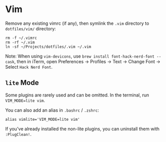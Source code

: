 # Vim

Remove any existing vimrc (if any), then symlink the `.vim` directory to `dotfiles/vim/` directory:

```
rm -f ~/.vimrc
rm -rf ~/.vim
ln -sf ~/Projects/dotfiles/.vim ~/.vim
```

Note: When using `vim-devicons`, use `brew install font-hack-nerd-font --cask`, then in iTerm, open Preferences → Profiles → Text → Change Font → Select `Hack Nerd Font`.

## `lite` Mode

Some plugins are rarely used and can be omitted. In the terminal, run `VIM_MODE=lite vim`.

You can also add an alias in `.bashrc` / `.zshrc`:
```
alias vimlite='VIM_MODE=lite vim'
```

If you've already installed the non-lite plugins, you can uninstall them with `:PlugClean!`.